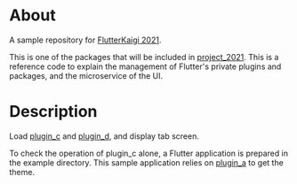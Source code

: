 # About

A sample repository for [FlutterKaigi 2021](https://flutterkaigi.jp/#/).

This is one of the packages that will be included in [project_2021](https://github.com/koji-1009/kaigi_project_2021).
This is a reference code to explain the management of Flutter's private plugins and packages, and the microservice of the UI.

# Description

Load [plugin_c](https://github.com/koji-1009/kaigi_plugin_c_2021) and [plugin_d](https://github.com/koji-1009/kaigi_plugin_d_2021), and display tab screen.

To check the operation of plugin_c alone, a Flutter application is prepared in the example directory.
This sample application relies on [plugin_a](https://github.com/koji-1009/kaigi_plugin_a_2021) to get the theme.
